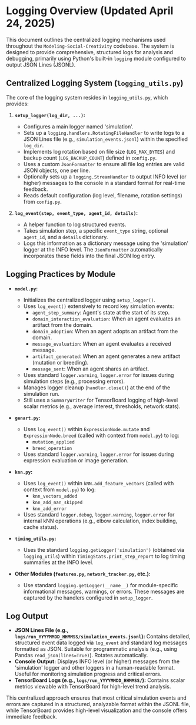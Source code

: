 # Logging Overview (Updated April 24, 2025)

This document outlines the centralized logging mechanisms used throughout the `Modeling-Social-Creativity` codebase. The system is designed to provide comprehensive, structured logs for analysis and debugging, primarily using Python's built-in `logging` module configured to output JSON Lines (JSONL).

## Centralized Logging System (`logging_utils.py`)

The core of the logging system resides in `logging_utils.py`, which provides:

1.  **`setup_logger(log_dir, ...)`:**
    *   Configures a main logger named 'simulation'.
    *   Sets up a `logging.handlers.RotatingFileHandler` to write logs to a JSON Lines file (e.g., `simulation_events.jsonl`) within the specified `log_dir`.
    *   Implements log rotation based on file size (`LOG_MAX_BYTES`) and backup count (`LOG_BACKUP_COUNT`) defined in `config.py`.
    *   Uses a custom `JsonFormatter` to ensure all file log entries are valid JSON objects, one per line.
    *   Optionally sets up a `logging.StreamHandler` to output INFO level (or higher) messages to the console in a standard format for real-time feedback.
    *   Reads default configuration (log level, filename, rotation settings) from `config.py`.

2.  **`log_event(step, event_type, agent_id, details)`:**
    *   A helper function to log structured events.
    *   Takes simulation step, a specific `event_type` string, optional `agent_id`, and a `details` dictionary.
    *   Logs this information as a dictionary message using the 'simulation' logger at the INFO level. The `JsonFormatter` automatically incorporates these fields into the final JSON log entry.

## Logging Practices by Module

*   **`model.py`:**
    *   Initializes the centralized logger using `setup_logger()`.
    *   Uses `log_event()` extensively to record key simulation events:
        *   `agent_step_summary`: Agent's state at the start of its step.
        *   `domain_interaction_evaluation`: When an agent evaluates an artifact from the domain.
        *   `domain_adoption`: When an agent adopts an artifact from the domain.
        *   `message_evaluation`: When an agent evaluates a received message.
        *   `artifact_generated`: When an agent generates a new artifact (mutation or breeding).
        *   `message_sent`: When an agent shares an artifact.
    *   Uses standard `logger.warning`, `logger.error` for issues during simulation steps (e.g., processing errors).
    *   Manages logger cleanup (`handler.close()`) at the end of the simulation run.
    *   Still uses a `SummaryWriter` for TensorBoard logging of high-level scalar metrics (e.g., average interest, thresholds, network stats).

*   **`genart.py`:**
    *   Uses `log_event()` within `ExpressionNode.mutate` and `ExpressionNode.breed` (called with context from `model.py`) to log:
        *   `mutation_applied`
        *   `breed_operation`
    *   Uses standard `logger.warning`, `logger.error` for issues during expression evaluation or image generation.

*   **`knn.py`:**
    *   Uses `log_event()` within `kNN.add_feature_vectors` (called with context from `model.py`) to log:
        *   `knn_vectors_added`
        *   `knn_add_nan_skipped`
        *   `knn_add_error`
    *   Uses standard `logger.debug`, `logger.warning`, `logger.error` for internal kNN operations (e.g., elbow calculation, index building, cache status).

*   **`timing_utils.py`:**
    *   Uses the standard `logging.getLogger('simulation')` (obtained via `logging_utils`) within `TimingStats.print_step_report` to log timing summaries at the INFO level.

*   **Other Modules (`features.py`, `network_tracker.py`, etc.):**
    *   Use standard `logging.getLogger(__name__)` for module-specific informational messages, warnings, or errors. These messages are captured by the handlers configured in `setup_logger`.

## Log Output

*   **JSON Lines File (e.g., `logs/run_YYYYMMDD_HHMMSS/simulation_events.jsonl`):** Contains detailed, structured event data logged via `log_event` and standard log messages formatted as JSON. Suitable for programmatic analysis (e.g., using Pandas `read_json(lines=True)`). Rotates automatically.
*   **Console Output:** Displays INFO level (or higher) messages from the 'simulation' logger and other loggers in a human-readable format. Useful for monitoring simulation progress and critical errors.
*   **TensorBoard Logs (e.g., `logs/run_YYYYMMDD_HHMMSS/`):** Contains scalar metrics viewable with TensorBoard for high-level trend analysis.

This centralized approach ensures that most critical simulation events and errors are captured in a structured, analyzable format within the JSONL file, while TensorBoard provides high-level visualization and the console offers immediate feedback.
